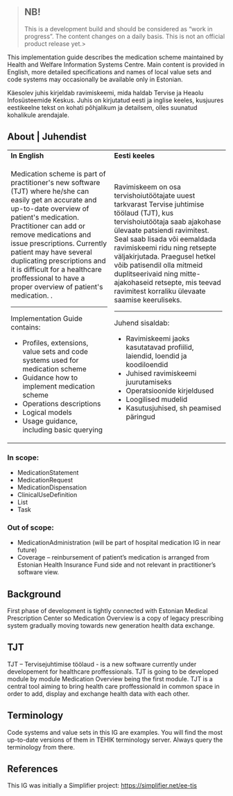 >## NB! 
>
>This is a development build and should be considered as “work in progress”. The content changes on a daily basis. This is not an official product release yet.>

This implementation guide describes the medication scheme maintained by Health and Welfare Information Systems Centre. Main content is provided in English, more detailed specifications and names of local value sets and code systems may occasionally be available only in Estonian.

Käesolev juhis kirjeldab ravimiskeemi, mida haldab Tervise ja Heaolu Infosüsteemide Keskus. Juhis on kirjutatud eesti ja inglise keeles, kusjuures eestikeelne tekst on kohati põhjalikum ja detailsem, olles suunatud kohalikule arendajale.

## About | Juhendist


  <table border="0">
  <tr><td><b>In English</b></td><td><b>Eesti keeles</b></td></tr>
  <tr>
  <td>
<p>Medication scheme is part of practitioner's new software (TJT) where he/she can easily get an accurate and up-to-date overview of patient's medication. Practitioner can add or remove medications and issue prescriptions. Currently patient may have several duplicating prescriptions and it is difficult for a healthcare proffessional to have a proper overview of patient's medication. .</p>
<hr>
<p>Implementation Guide contains:</p>
<ul>
  <li>Profiles, extensions, value sets and code systems used for medication scheme</li>
  <li>Guidance how to implement medication scheme</li>
  <li>Operations descriptions</li>
  <li>Logical models</li>
  <li>Usage guidance, including basic querying</li>
</ul>
<p></p>
</td>
<td>
<p>Ravimiskeem on osa tervishoiutöötajate uuest tarkvarast Tervise juhtimise töölaud (TJT), kus tervishoiutöötaja saab ajakohase ülevaate patsiendi ravimitest. Seal saab lisada või eemaldada ravimiskeemi ridu ning retsepte väljakirjutada. Praegusel hetkel võib patisendil olla mitmeid duplitseerivaid ning mitte-ajakohaseid retsepte, mis teevad ravimitest korraliku ülevaate saamise keeruliseks. </p>
<hr>
<p>Juhend sisaldab:</p>
<ul>
  <li>Ravimiskeemi jaoks kasutatavad profiilid, laiendid, loendid ja koodiloendid</li>
  <li>Juhised ravimiskeemi juurutamiseks</li>
  <li>Operatsioonide kirjeldused</li>
  <li>Loogilised mudelid</li>
  <li>Kasutusjuhised, sh peamised päringud</li>
</ul>
</td>
</tr></table>

### In scope:

-	MedicationStatement
-	MedicationRequest
-	MedicationDispensation
-   ClinicalUseDefinition
-   List
-   Task

### Out of scope:

-	MedicationAdministration (will be part of hospital medication IG in near future)
-	Coverage – reinbursement of patient’s medication is arranged from Estonian Health Insurance Fund side and not relevant in practitioner’s software view.

## Background

First phase of development is tightly connected with Estonian Medical Prescription Center so Medication Overview is a copy of legacy prescribing system gradually moving towards new generation health data exchange.

## TJT

TJT – Tervisejuhtimise töölaud - is a new software currently under developement for healthcare proffessionals. TJT is going to be developed module by module Medication Overview being the first module. TJT is a central tool aiming to bring health care proffessionald in common space in order to add, display and exchange health data with each other.

## Terminology

Code systems and value sets in this IG are examples. You will find the most up-to-date versions of them in TEHIK terminology server. Always query the terminology from there.

## References

This IG was initially a Simplifier project: https://simplifier.net/ee-tis 
